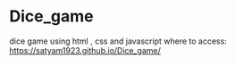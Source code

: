 # Dice_game
dice game using html , css and javascript
where to access:
https://satyam1923.github.io/Dice_game/
